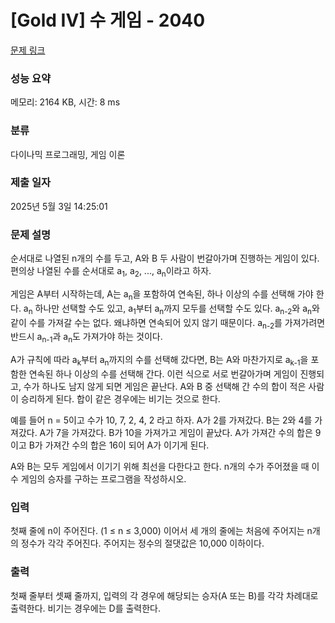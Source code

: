 # [Gold IV] 수 게임 - 2040 

[문제 링크](https://www.acmicpc.net/problem/2040) 

### 성능 요약

메모리: 2164 KB, 시간: 8 ms

### 분류

다이나믹 프로그래밍, 게임 이론

### 제출 일자

2025년 5월 3일 14:25:01

### 문제 설명

<p>순서대로 나열된 n개의 수를 두고, A와 B 두 사람이 번갈아가며 진행하는 게임이 있다. 편의상 나열된 수를 순서대로 a<sub>1</sub>, a<sub>2</sub>, ..., a<sub>n</sub>이라고 하자.</p>

<p>게임은 A부터 시작하는데, A는 a<sub>n</sub>을 포함하여 연속된, 하나 이상의 수를 선택해 가야 한다. a<sub>n</sub> 하나만 선택할 수도 있고, a<sub>1</sub>부터 a<sub>n</sub>까지 모두를 선택할 수도 있다. a<sub>n-2</sub>와 a<sub>n</sub>와 같이 수를 가져갈 수는 없다. 왜냐하면 연속되어 있지 않기 때문이다. a<sub>n-2</sub>를 가져가려면 반드시 a<sub>n-1</sub>과 a<sub>n</sub>도 가져가야 하는 것이다.</p>

<p>A가 규칙에 따라 a<sub>k</sub>부터 a<sub>n</sub>까지의 수를 선택해 갔다면, B는 A와 마찬가지로 a<sub>k-1</sub>을 포함한 연속된 하나 이상의 수를 선택해 간다. 이런 식으로 서로 번갈아가며 게임이 진행되고, 수가 하나도 남지 않게 되면 게임은 끝난다. A와 B 중 선택해 간 수의 합이 적은 사람이 승리하게 된다. 합이 같은 경우에는 비기는 것으로 한다.</p>

<p>예를 들어 n = 5이고 수가 10, 7, 2, 4, 2 라고 하자. A가 2를 가져갔다. B는 2와 4를 가져갔다. A가 7을 가져갔다. B가 10을 가져가고 게임이 끝났다. A가 가져간 수의 합은 9이고 B가 가져간 수의 합은 16이 되어 A가 이기게 된다.</p>

<p>A와 B는 모두 게임에서 이기기 위해 최선을 다한다고 한다. n개의 수가 주어졌을 때 이 수 게임의 승자를 구하는 프로그램을 작성하시오.</p>

### 입력 

 <p>첫째 줄에 n이 주어진다. (1 ≤ n ≤ 3,000) 이어서 세 개의 줄에는 처음에 주어지는 n개의 정수가 각각 주어진다. 주어지는 정수의 절댓값은 10,000 이하이다.</p>

### 출력 

 <p>첫째 줄부터 셋째 줄까지, 입력의 각 경우에 해당되는 승자(A 또는 B)를 각각 차례대로 출력한다. 비기는 경우에는 D를 출력한다.</p>

